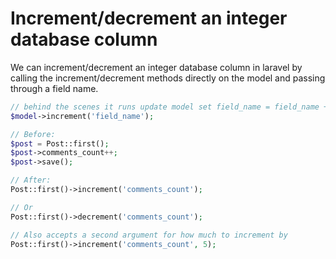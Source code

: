 # Increment/decrement an integer database column

We can increment/decrement an integer database column in laravel by calling the increment/decrement methods directly on the model and passing through a field name.
```php
// behind the scenes it runs update model set field_name = field_name + 1
$model->increment('field_name');

// Before:
$post = Post::first();
$post->comments_count++;
$post->save();

// After:
Post::first()->increment('comments_count');

// Or
Post::first()->decrement('comments_count');

// Also accepts a second argument for how much to increment by
Post::first()->increment('comments_count', 5);
```
